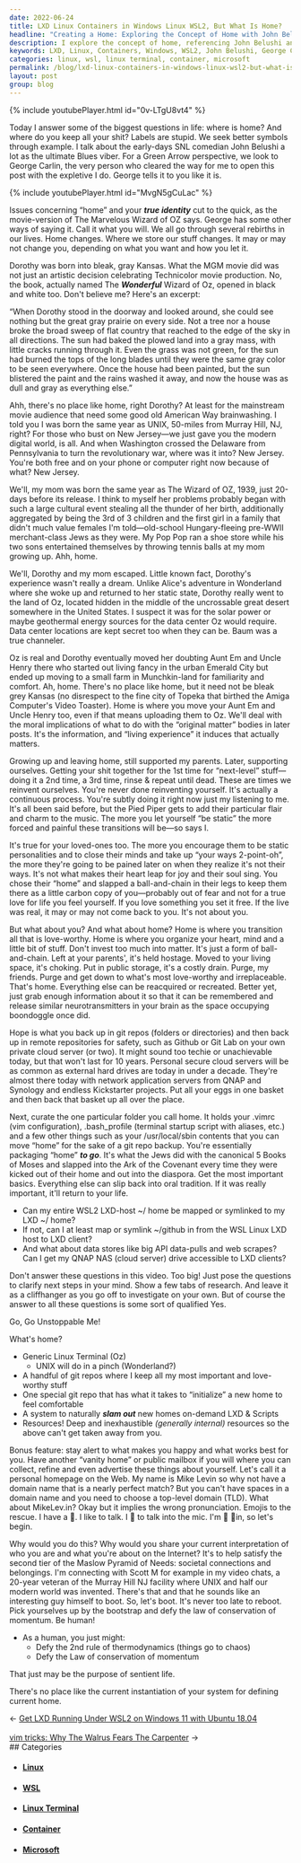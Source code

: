 ```yaml
---
date: 2022-06-24
title: LXD Linux Containers in Windows Linux WSL2, But What Is Home?
headline: "Creating a Home: Exploring the Concept of Home with John Belushi and George Carlin"
description: I explore the concept of home, referencing John Belushi and George Carlin to illustrate how labels are unnecessary. I compare the book The Wonderful Wizard of Oz and the MGM movie, and discuss how my mother escaped her home life in the same year as the movie. I conclude that home is where you make it, and that I am continuously reinventing myself and encouraging my loved-ones to do the same. To create a new home, I'm developing a special git repo, creating a personal homepage.
keywords: LXD, Linux, Containers, Windows, WSL2, John Belushi, George Carlin, Labels, The Wonderful Wizard of Oz, MGM Movie, Home, Reinventing, Git Repos, Linux Terminal, UNIX, Private Cloud Server, Remote Repositories, Generic, Information, Experiences, Scott M.
categories: linux, wsl, linux terminal, container, microsoft
permalink: /blog/lxd-linux-containers-in-windows-linux-wsl2-but-what-is-home/
layout: post
group: blog
---
```



{% include youtubePlayer.html id="0v-LTgU8vt4" %}

Today I answer some of the biggest questions in life: where is home? And where
do you keep all your shit? Labels are stupid. We seek better symbols through
example. I talk about the early-days SNL comedian John Belushi a lot as the
ultimate Blues viber. For a Green Arrow perspective, we look to George Carlin,
the very person who cleared the way for me to open this post with the expletive
I do. George tells it to you like it is.

{% include youtubePlayer.html id="MvgN5gCuLac" %}

Issues concerning “home” and your ***true identity*** cut to the quick, as the
movie-version of The Marvelous Wizard of OZ says. George has some other ways of
saying it. Call it what you will. We all go through several rebirths in our
lives. Home changes. Where we store our stuff changes. It may or may not change
you, depending on what you want and how you let it.

Dorothy was born into bleak, gray Kansas. What the MGM movie did was not just
an artistic decision celebrating Technicolor movie production. No, the book,
actually named The ***Wonderful*** Wizard of Oz, opened in black and white too.
Don't believe me? Here's an excerpt:

“When Dorothy stood in the doorway and looked around, she could see nothing but
the great gray prairie on every side. Not a tree nor a house broke the broad
sweep of flat country that reached to the edge of the sky in all directions.
The sun had baked the plowed land into a gray mass, with little cracks running
through it. Even the grass was not green, for the sun had burned the tops of
the long blades until they were the same gray color to be seen everywhere. Once
the house had been painted, but the sun blistered the paint and the rains
washed it away, and now the house was as dull and gray as everything else.”

Ahh, there's no place like home, right Dorothy? At least for the mainstream
movie audience that need some good old American Way brainwashing. I told you I
was born the same year as UNIX, 50-miles from Murray Hill, NJ, right? For those
who bust on New Jersey—we just gave you the modern digital world, is all. And
when Washington crossed the Delaware from Pennsylvania to turn the
revolutionary war, where was it into? New Jersey. You're both free and on your
phone or computer right now because of what? New Jersey.

We'll, my mom was born the same year as The Wizard of OZ, 1939, just 20-days
before its release. I think to myself her problems probably began with such a
large cultural event stealing all the thunder of her birth, additionally
aggregated by being the 3rd of 3 children and the first girl in a family that
didn't much value females I'm told—old-school Hungary-fleeing pre-WWII
merchant-class Jews as they were. My Pop Pop ran a shoe store while his two
sons entertained themselves by throwing tennis balls at my mom growing up. Ahh,
home.

We'll, Dorothy and my mom escaped. Little known fact, Dorothy's experience
wasn't really a dream. Unlike Alice's adventure in Wonderland where she woke up
and returned to her static state, Dorothy really went to the land of Oz,
located hidden in the middle of the uncrossable great desert somewhere in the
United States. I suspect it was for the solar power or maybe geothermal energy
sources for the data center Oz would require. Data center locations are kept
secret too when they can be. Baum was a true channeler.

Oz is real and Dorothy eventually moved her doubting Aunt Em and Uncle Henry
there who started out living fancy in the urban Emerald City but ended up
moving to a small farm in Munchkin-land for familiarity and comfort. Ah, home.
There's no place like home, but it need not be bleak grey Kansas (no disrespect
to the fine city of Topeka that birthed the Amiga Computer's Video Toaster).
Home is where you move your Aunt Em and Uncle Henry too, even if that means
uploading them to Oz. We'll deal with the moral implications of what to do with
the “original matter” bodies in later posts. It's the information, and “living
experience” it induces that actually matters.

Growing up and leaving home, still supported my parents. Later, supporting
ourselves. Getting your shit together for the 1st time for “next-level”
stuff—doing it a 2nd time, a 3rd time, rinse & repeat until dead. These are
times we reinvent ourselves. You're never done reinventing yourself. It's
actually a continuous process. You're subtly doing it right now just my
listening to me. It's all been said before, but the Pied Piper gets to add
their particular flair and charm to the music. The more you let yourself “be
static” the more forced and painful these transitions will be—so says I.

It's true for your loved-ones too. The more you encourage them to be static
personalities and to close their minds and take up “your ways 2-point-oh”, the
more they're going to be pained later on when they realize it's not their ways.
It's not what makes their heart leap for joy and their soul sing. You chose
their “home” and slapped a ball-and-chain in their legs to keep them there as a
little carbon copy of you—probably out of fear and not for a true love for life
you feel yourself. If you love something you set it free. If the live was real,
it may or may not come back to you. It's not about you.

But what about you? And what about home? Home is where you transition all that
is love-worthy. Home is where you organize your heart, mind and a little bit of
stuff. Don't invest too much into matter. It's just a form of ball-and-chain.
Left at your parents', it's held hostage. Moved to your living space, it's
choking. Put in public storage, it's a costly drain. Purge, my friends. Purge
and get down to what's most love-worthy and irreplaceable. That's home.
Everything else can be reacquired or recreated. Better yet, just grab enough
information about it so that it can be remembered and release similar
neurotransmitters in your brain as the space occupying boondoggle once did.

Hope is what you back up in git repos (folders or directories) and then back up
in remote repositories for safety, such as Github or Git Lab on your own
private cloud server (or two). It might sound too techie or unachievable today,
but that won't last for 10 years. Personal secure cloud servers will be as
common as external hard drives are today in under a decade. They're almost
there today with network application servers from QNAP and Synology and endless
Kickstarter projects. Put all your eggs in one basket and then back that basket
up all over the place.

Next, curate the one particular folder you call home. It holds your .vimrc (vim
configuration), .bash_profile (terminal startup script with aliases, etc.) and
a few other things such as your /usr/local/sbin contents that you can move
“home” for the sake of a git repo backup. You're essentially packaging “home”
***to go***. It's what the Jews did with the canonical 5 Books of Moses and
slapped into the Ark of the Covenant every time they were kicked out of their
home and out into the diaspora. Get the most important basics. Everything else
can slip back into oral tradition. If it was really important, it'll return to
your life.

- Can my entire WSL2 LXD-host ~/ home be mapped or symlinked to my LXD ~/ home?
- If not, can I at least map or symlink ~/github in from the WSL Linux LXD host
  to LXD client?
- And what about data stores like big API data-pulls and web scrapes? Can I get
  my QNAP NAS (cloud server) drive accessible to LXD clients?

Don't answer these questions in this video. Too big! Just pose the questions to
clarify next steps in your mind. Show a few tabs of research. And leave it as a
cliffhanger as you go off to investigate on your own. But of course the answer
to all these questions is some sort of qualified Yes.

Go, Go Unstoppable Me!

What's home?

- Generic Linux Terminal (Oz)
  - UNIX will do in a pinch (Wonderland?)
- A handful of git repos where I keep all my most important and love-worthy
  stuff
- One special git repo that has what it takes to “initialize” a new home to
  feel comfortable
- A system to naturally ***slam out*** new homes on-demand LXD & Scripts
- Resources! Deep and inexhaustible *(generally internal)* resources so the
  above can't get taken away from you.

Bonus feature: stay alert to what makes you happy and what works best for you.
Have another “vanity home” or public mailbox if you will where you can collect,
refine and even advertise these things about yourself. Let's call it a personal
homepage on the Web. My name is Mike Levin so why not have a domain name that
is a nearly perfect match? But you can't have spaces in a domain name and you
need to choose a top-level domain (TLD). What about MikeLev.in? Okay but it
implies the wrong pronunciation. Emojis to the rescue. I have a 🎤. I like to
talk. I 💙 to talk into the mic. I'm 🎤 💙in, so let's begin.

Why would you do this? Why would you share your current interpretation of who
you are and what you're about on the Internet? It's to help satisfy the second
tier of the Maslow Pyramid of Needs: societal connections and belongings. I'm
connecting with Scott M for example in my video chats, a 20-year veteran of the
Murray Hill NJ facility where UNIX and half our modern world was invented.
There's that and that he sounds like an interesting guy himself to boot. So,
let's boot. It's never too late to reboot. Pick yourselves up by the bootstrap
and defy the law of conservation of momentum. Be human!

- As a human, you just might:
  - Defy the 2nd rule of thermodynamics (things go to chaos)
  - Defy the Law of conservation of momentum

That just may be the purpose of sentient life.

There's no place like the current instantiation of your system for defining
current home.


<div class="arrow-links"><div class="post-nav-prev"><span class="arrow">&larr;&nbsp;</span><a href="/blog/get-lxd-running-under-wsl2-on-windows-11-with-ubuntu-18-04/">Get LXD Running Under WSL2 on Windows 11 with Ubuntu 18.04</a></div> &nbsp; <div class="post-nav-next"><a href="/blog/vim-tricks-why-the-walrus-fears-the-carpenter/">vim tricks: Why The Walrus Fears The Carpenter</a><span class="arrow">&nbsp;&rarr;</span></div></div>
## Categories

<ul>
<li><h4><a href='/linux/'>Linux</a></h4></li>
<li><h4><a href='/wsl/'>WSL</a></h4></li>
<li><h4><a href='/linux-terminal/'>Linux Terminal</a></h4></li>
<li><h4><a href='/container/'>Container</a></h4></li>
<li><h4><a href='/microsoft/'>Microsoft</a></h4></li></ul>